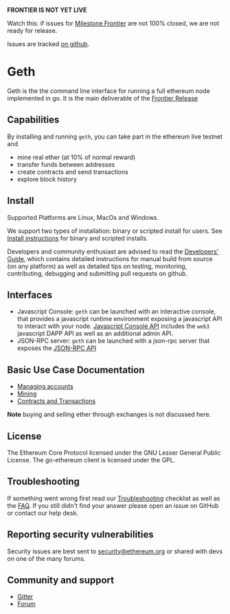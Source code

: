 **FRONTIER IS NOT YET LIVE**

Watch this: if issues for [Milestone Frontier](https://github.com/ethereum/go-ethereum/milestones) are not 100% closed, we are not ready for release.

Issues are tracked [on github](https://github.com/ethereum/go-ethereum/milestones/Frontier).

# Geth

Geth is the the command line interface for running a full ethereum node implemented in go. 
It is the main deliverable of the [Frontier Release](https://github.com/ethereum/go-ethereum/wiki/Frontier)

## Capabilities

By installing and running `geth`, you can take part in the ethereum live testnet and
* mine real ether (at 10% of normal reward)
* transfer funds between addresses
* create contracts and send transactions
* explore block history

## Install 

Supported Platforms are Linux, MacOs and Windows.

We support two types of installation: binary or scripted install for users. 
See [Install instructions](https://github.com/ethereum/go-ethereum/wiki/Building-Ethereum) for binary and scripted installs.

Developers and community enthusiast are advised to read the [Developers' Guide](https://github.com/ethereum/go-ethereum/wiki/Developers%27-Guide), which contains detailed instructions for manual build from source (on any platform) as well as detailed tips on testing, monitoring, contributing, debugging and submitting pull requests on github.

## Interfaces

* Javascript Console: `geth` can be launched with an interactive console, that provides a javascript runtime environment exposing a javascript API to interact with your node. [Javascript Console API](https://github.com/ethereum/go-ethereum/wiki/JavaScript-Console) includes the `web3` javascript DAPP API as well as an additional admin API. 
* JSON-RPC server: `geth` can be launched with a json-rpc server that exposes the [JSON-RPC API](https://github.com/ethereum/wiki/wiki/JSON-RPC)

## Basic Use Case Documentation

* [Managing accounts](https://github.com/ethereum/go-ethereum/wiki/Managing-your-accounts)
* [Mining](https://github.com/ethereum/go-ethereum/wiki/mining)
* [Contracts and Transactions](https://github.com/ethereum/go-ethereum/wiki/Contracts-and-Transactions)

**Note** buying and selling ether through exchanges is not discussed here. 

## License

The Ethereum Core Protocol licensed under the GNU Lesser General Public License. 
The go-ethereum client is licensed under the GPL.

## Troubleshooting

If something went wrong first read our [Troubleshooting](https://github.com/ethereum/go-ethereum/wiki/Troubleshooting) checklist as well as the [FAQ](https://github.com/ethereum/go-ethereum/wiki/Troubleshooting). If you still didn't find your answer please open an issue on GitHub or contact our help desk.

## Reporting security vulnerabilities

Security issues are best sent to security@ethereum.org or shared with devs on one of the many forums.

## Community and support

- [Gitter](https://gitter.im/ethereum/go-ethereum)
- [Forum](https://forum.ethereum.org/categories/go-implementation)



